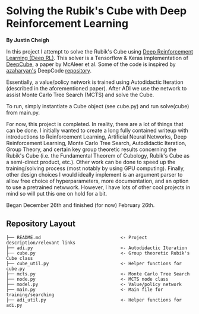 # Solving the Rubik's Cube with Deep Reinforcement Learning

**By Justin Cheigh** <br>

In this project I attempt to solve the Rubik's Cube using [Deep Reinforcement Learning (Deep RL)](https://en.wikipedia.org/wiki/Deep_reinforcement_learning). This solver is a Tensorflow & Keras implementation of [DeepCube](https://openreview.net/pdf?id=Hyfn2jCcKm), a paper by McAleer et al. Some of the code is inspired by [azaharyan's](https://github.com/azaharyan) DeepCode [repository](https://github.com/azaharyan/DeepCube).

Essentially, a value/policy network is trained using Autodidactic Iteration (described in the aforementioned paper). After ADI we use the network to assist Monte Carlo Tree Search (MCTS) and solve the Cube.

To run, simply instantiate a Cube object (see cube.py) and run solve(cube) from main.py. 

For now, this project is completed. In reality, there are a lot of things that can be done. I initially wanted to create a long fully contained writeup with introductions to Reinforcement Learning, Artificial Neural Networks, Deep Reinforcement Learning, Monte Carlo Tree Search, Autodidactic Iteration, Group Theory, and certain key group theoretic results concerning the Rubik's Cube (i.e. the Fundamental Theorem of Cubology, Rubik's Cube as a semi-direct product, etc.). Other work can be done to speed up the training/solving process (most notably by using GPU computing). Finally, other design choices I would ideally implement is an argument parser to allow free choice of hyperparameters, more documentation, and an option to use a pretrained netwwork. However, I have lots of other cool projects in mind so will put this one on hold for a bit.

Began December 26th and finished (for now) February 26th. 
## Repository Layout 
```
├── README.md                              <- Project description/relevant links
├── adi.py                                 <- Autodidactic Iteration
├── cube.py                                <- Group theoretic Rubik's Cube class
├── cube_util.py                           <- Helper functions for cube.py
├── mcts.py                                <- Monte Carlo Tree Search 
├── node.py                                <- MCTS node class
├── model.py                               <- Value/policy network 
├── main.py                                <- Main file for training/searching
├── adi_util.py                            <- Helper functions for adi.py
``` 
